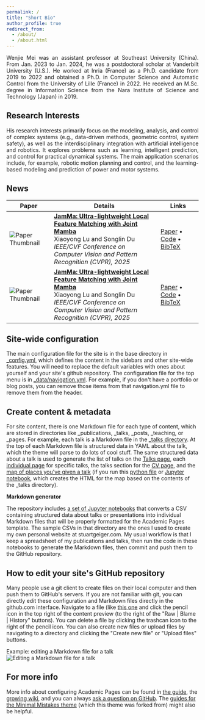 ```yaml
---
permalink: /
title: "Short Bio"
author_profile: true
redirect_from: 
  - /about/
  - /about.html
---
```


<div align="justify">
Wenjie Mei was an assistant professor at Southeast University (China). From Jan. 2023 to Jan. 2024, he was a postdoctoral scholar at Vanderbilt University (U.S.). He worked at Inria (France) as a Ph.D. candidate from 2019 to 2022 and obtained a Ph.D. in Computer Science and Automatic Control from the University of Lille (France) in 2022. He received an M.Sc. degree in Information Science from the Nara Institute of Science and Technology (Japan) in 2019. 
</div>


Research Interests
------
<div align="justify">
His research interests primarily focus on the modeling, analysis, and control of complex systems (e.g., data-driven methods, geometric control, system safety), as well as the interdisciplinary integration with artificial intelligence and robotics. It explores problems such as learning, intelligent prediction, and control for practical dynamical systems. The main application scenarios include, for example, robotic motion planning and control, and the learning-based modeling and prediction of power and motor systems.
</div>


News
------
| Paper | Details | Links |
|-------|---------|-------|
| ![Paper Thumbnail](./0B7524A2B6FFC176A28482737E2F9DAA.png) | **[JamMa: Ultra-lightweight Local Feature Matching with Joint Mamba](https://arxiv.org/abs/xxxx.xxxxx)**<br>Xiaoyong Lu and Songlin Du<br><em>IEEE/CVF Conference on Computer Vision and Pattern Recognition (CVPR), 2025</em> | [Paper](https://arxiv.org/abs/xxxx.xxxxx) • [Code](https://github.com/your-repo-link) • [BibTeX](./JamMa.bib) |
| ![Paper Thumbnail](./0B7524A2B6FFC176A28482737E2F9DAA.png) | **[JamMa: Ultra-lightweight Local Feature Matching with Joint Mamba](https://arxiv.org/abs/xxxx.xxxxx)**<br>Xiaoyong Lu and Songlin Du<br><em>IEEE/CVF Conference on Computer Vision and Pattern Recognition (CVPR), 2025</em> | [Paper](https://arxiv.org/abs/xxxx.xxxxx) • [Code](https://github.com/your-repo-link) • [BibTeX](./JamMa.bib) |







Site-wide configuration
------
The main configuration file for the site is in the base directory in [_config.yml](https://github.com/academicpages/academicpages.github.io/blob/master/_config.yml), which defines the content in the sidebars and other site-wide features. You will need to replace the default variables with ones about yourself and your site's github repository. The configuration file for the top menu is in [_data/navigation.yml](https://github.com/academicpages/academicpages.github.io/blob/master/_data/navigation.yml). For example, if you don't have a portfolio or blog posts, you can remove those items from that navigation.yml file to remove them from the header. 

Create content & metadata
------
For site content, there is one Markdown file for each type of content, which are stored in directories like _publications, _talks, _posts, _teaching, or _pages. For example, each talk is a Markdown file in the [_talks directory](https://github.com/academicpages/academicpages.github.io/tree/master/_talks). At the top of each Markdown file is structured data in YAML about the talk, which the theme will parse to do lots of cool stuff. The same structured data about a talk is used to generate the list of talks on the [Talks page](https://academicpages.github.io/talks), each [individual page](https://academicpages.github.io/talks/2012-03-01-talk-1) for specific talks, the talks section for the [CV page](https://academicpages.github.io/cv), and the [map of places you've given a talk](https://academicpages.github.io/talkmap.html) (if you run this [python file](https://github.com/academicpages/academicpages.github.io/blob/master/talkmap.py) or [Jupyter notebook](https://github.com/academicpages/academicpages.github.io/blob/master/talkmap.ipynb), which creates the HTML for the map based on the contents of the _talks directory).

**Markdown generator**

The repository includes [a set of Jupyter notebooks](https://github.com/academicpages/academicpages.github.io/tree/master/markdown_generator
) that converts a CSV containing structured data about talks or presentations into individual Markdown files that will be properly formatted for the Academic Pages template. The sample CSVs in that directory are the ones I used to create my own personal website at stuartgeiger.com. My usual workflow is that I keep a spreadsheet of my publications and talks, then run the code in these notebooks to generate the Markdown files, then commit and push them to the GitHub repository.

How to edit your site's GitHub repository
------
Many people use a git client to create files on their local computer and then push them to GitHub's servers. If you are not familiar with git, you can directly edit these configuration and Markdown files directly in the github.com interface. Navigate to a file (like [this one](https://github.com/academicpages/academicpages.github.io/blob/master/_talks/2012-03-01-talk-1.md) and click the pencil icon in the top right of the content preview (to the right of the "Raw | Blame | History" buttons). You can delete a file by clicking the trashcan icon to the right of the pencil icon. You can also create new files or upload files by navigating to a directory and clicking the "Create new file" or "Upload files" buttons. 

Example: editing a Markdown file for a talk
![Editing a Markdown file for a talk](/images/editing-talk.png)

For more info
------
More info about configuring Academic Pages can be found in [the guide](https://academicpages.github.io/markdown/), the [growing wiki](https://github.com/academicpages/academicpages.github.io/wiki), and you can always [ask a question on GitHub](https://github.com/academicpages/academicpages.github.io/discussions). The [guides for the Minimal Mistakes theme](https://mmistakes.github.io/minimal-mistakes/docs/configuration/) (which this theme was forked from) might also be helpful.


